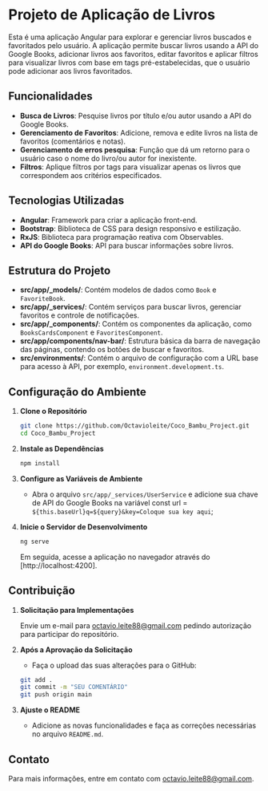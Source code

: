 # Projeto de Aplicação de Livros

Esta é uma aplicação Angular para explorar e gerenciar livros buscados e favoritados pelo usuário. A aplicação permite buscar livros usando a API do Google Books, adicionar livros aos favoritos, editar favoritos e aplicar filtros para visualizar livros com base em tags pré-estabelecidas, que o usuário pode adicionar aos livros favoritados.

## Funcionalidades

- **Busca de Livros**: Pesquise livros por título e/ou autor usando a API do Google Books.
- **Gerenciamento de Favoritos**: Adicione, remova e edite livros na lista de favoritos (comentários e notas).
- **Gerenciamento de erros pesquisa**: Função que dá um retorno para o usuário caso o nome do livro/ou autor for inexistente.
- **Filtros**: Aplique filtros por tags para visualizar apenas os livros que correspondem aos critérios especificados.

## Tecnologias Utilizadas

- **Angular**: Framework para criar a aplicação front-end.
- **Bootstrap**: Biblioteca de CSS para design responsivo e estilização.
- **RxJS**: Biblioteca para programação reativa com Observables.
- **API do Google Books**: API para buscar informações sobre livros.

## Estrutura do Projeto

- **src/app/_models/**: Contém modelos de dados como `Book` e `FavoriteBook`.
- **src/app/_services/**: Contém serviços para buscar livros, gerenciar favoritos e controle de notificações.
- **src/app/_components/**: Contém os componentes da aplicação, como `BooksCardsComponent` e `FavoritesComponent`.
- **src/app/components/nav-bar/**: Estrutura básica da barra de navegação das páginas, contendo os botões de buscar e favoritos.
- **src/environments/**: Contém o arquivo de configuração com a URL base para acesso à API, por exemplo, `environment.development.ts`.

## Configuração do Ambiente

1. **Clone o Repositório**

    ```bash
    git clone https://github.com/Octavioleite/Coco_Bambu_Project.git
    cd Coco_Bambu_Project
    ```

2. **Instale as Dependências**

    ```bash
    npm install
    ```

3. **Configure as Variáveis de Ambiente**

    - Abra o arquivo `src/app/_services/UserService` e adicione sua chave de API do Google Books na variável const url = `${this.baseUrl}q=${query}&key=Coloque sua key aqui`;

  

4. **Inicie o Servidor de Desenvolvimento**

    ```bash
    ng serve
    ```

    Em seguida, acesse a aplicação no navegador através do [http://localhost:4200].

## Contribuição

1. **Solicitação para Implementações**

    Envie um e-mail para octavio.leite88@gmail.com pedindo autorização para participar do repositório.

2. **Após a Aprovação da Solicitação**

    - Faça o upload das suas alterações para o GitHub:

    ```bash
    git add .
    git commit -m "SEU COMENTÁRIO"
    git push origin main
    ```

3. **Ajuste o README**

    - Adicione as novas funcionalidades e faça as correções necessárias no arquivo `README.md`.

## Contato

Para mais informações, entre em contato com [octavio.leite88@gmail.com](mailto:octavio.leite88@gmail.com).

